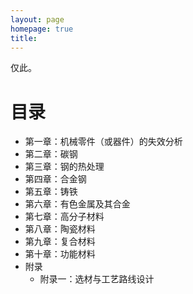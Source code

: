 ```yaml
---
layout: page
homepage: true
title:
---
```


仅此。

# 目录

- 第一章：机械零件（或器件）的失效分析
- 第二章：碳钢
- 第三章：钢的热处理
- 第四章：合金钢
- 第五章：铸铁
- 第六章：有色金属及其合金
- 第七章：高分子材料
- 第八章：陶瓷材料
- 第九章：复合材料
- 第十章：功能材料
- 附录
    - 附录一：选材与工艺路线设计
